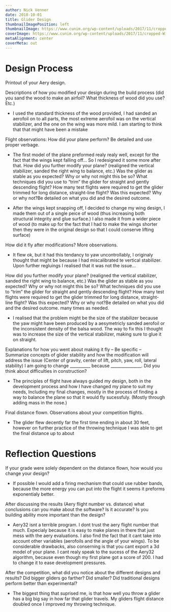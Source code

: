 ```yaml
---
author: Nick Venner
date: 2018-10-01
title: Glider Design
thumbnailImagePosition: left
thumbnailImage: https://www.cunim.org/wp-content/uploads/2017/11/cropped-Wilf-sunset-DG-1000_MG_0626.jpg
coverImage: https://www.cunim.org/wp-content/uploads/2017/11/cropped-Wilf-sunset-DG-1000_MG_0626.jpg
metaAlignment: center
coverMeta: out
---
```

# Design Process

Printout of your Aery design.

Descriptions of how you modified your design during the build process (did you sand the wood to make an airfoil? What thickness of wood did you use? Etc.)

- I used the standard thickness of the wood provided, I had sanded an aerofoil  on to all parts, the most extreme aerofoil was on the vertical stabilizer, and the one on the wing was more mild. I am starting to think that that might have been a mistake

Flight observations: How did your plane perform?  Be detailed and use proper verbage.

- The first model of the plane preformed realy realy well, except for the fact that the wings kept falling off... So I redesigned it some more after that.
How did you further modify your plane? (realigned the vertical stabilizer, sanded the right wing to balance, etc.) Was the glider as stable as you expected? Why or why not might this be so?  What techniques did you use to “trim” the glider for straight and gently descending flight?   How many test flights were required to get the glider trimmed for long distance, straight-line flight? Was this expected? Why or why not?Be detailed on what you did and the desired outcome.

- After the wings kept snapping off, I decided to change my wing design, I made them out of a single peice of wood (thus increasing both structural integrity and glue surface.) I also made it from a wider piece of wood (to make up for the fact that I had to make the wings shorter then they were in the original design so that I could conserve lifting surface)

How did it fly after modifications?  More observations.

- It flew ok, but it had this tendancy to yaw uncontrollably, I originaly thought that might be because I had miscalibrated te vertical stabilizer. Upon further regluings I realised that it was not the issue...

How did you further modify your plane? (realigned the vertical stabilizer, sanded the right wing to balance, etc.) Was the glider as stable as you expected? Why or why not might this be so?  What techniques did you use to “trim” the glider for straight and gently descending flight?   How many test flights were required to get the glider trimmed for long distance, straight-line flight? Was this expected? Why or why not?Be detailed on what you did and the desired outcome. many times as needed.

- I realised that the problem might be the size of the stabilizer because the yaw might have been produced by a aesymetricly sanded aerofoil or the inconsistent density of the balsa wood. The way to fix this I thought was to increase the size of the vertical stabilizer, making sure to glue it on straight.

Explanations for how you went about making it fly – Be specific – Summarize concepts of glider stability and how the modification will address the issue (Center of gravity, center of lift, pitch, yaw, roll, lateral stability)  I am going to change __________ because _______________.  Did you think about difficulties in construction?

- The principles of flight have always guided my design, both in the development process and how I have changed my plane to suit my needs, Including my final changes, mostly in the process of finding a way to balance the plane so that it would fly sucessfuly. (Mostly through adding mass in the nose.)

Final distance flown. Observations about your competition flights.

- The glider flew decently far the first time ending in about 30 feet, however on further practice of the throwing technique I was able to get the final distance up to about

# Reflection Questions

If your grade were solely dependent on the distance flown, how would you change your design?

- If possible I would add a firing mechanism that could use rubber bands, because the more energy you can put into the flight it seems it preforms exponentialy better.

After discussing the results (Aery flight number vs. distance) what conclusions can you make about the software?  Is it accurate?  Is you building ability more important than the design?

- Aery32 isnt a terrible program. I dont trust the aery flight number that much. Expecialy because it is easy to make planes in there that just mess with the aery evaluations. I also find the fact that it cant take into account other variables (aerofoils and the angle of your wings). To be considerable drawbacks, also conserning is that you cant export a 3d model of your plane. I cant realy speak to the sucess of the Aery32 algorithm, because even though my first plane got a score of 200. I had to change it to ease development pressures.

After the competition, what did you notice about the different designs and results?  Did bigger gliders go farther? Did smaller?  Did traditional designs perform better than experimental?

- The biggest thing that suprised me, is that how well you throw a glider has a big big say in how far that glider travels. My gliders flight distance doubled once I improved my throwing technique.
